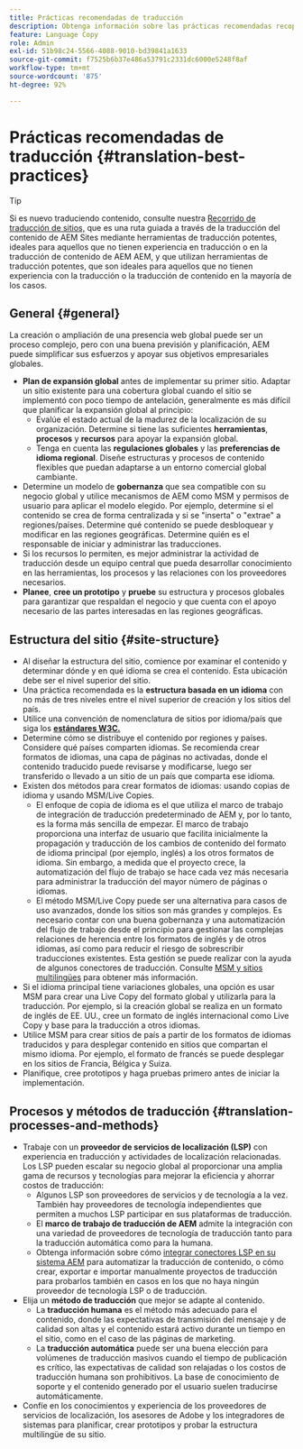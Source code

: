 ```yaml
---
title: Prácticas recomendadas de traducción
description: Obtenga información sobre las prácticas recomendadas recopiladas por los equipos de consultoría e ingeniería de Adobe para ayudarle a poner en marcha proyectos de traducción.
feature: Language Copy
role: Admin
exl-id: 51b98c24-5566-4088-9010-bd39841a1633
source-git-commit: f7525b6b37e486a53791c2331dc6000e5248f8af
workflow-type: tm+mt
source-wordcount: '875'
ht-degree: 92%

---
```


# Prácticas recomendadas de traducción {#translation-best-practices}

>[!TIP]
>
>Si es nuevo traduciendo contenido, consulte nuestra [Recorrido de traducción de sitios,](/help/journey-sites/translation/overview.md) que es una ruta guiada a través de la traducción del contenido de AEM Sites mediante herramientas de traducción potentes, ideales para aquellos que no tienen experiencia en traducción o en la traducción de contenido de AEM AEM, y que utilizan herramientas de traducción potentes, que son ideales para aquellos que no tienen experiencia con la traducción o la traducción de contenido en la mayoría de los casos.

## General {#general}

La creación o ampliación de una presencia web global puede ser un proceso complejo, pero con una buena previsión y planificación, AEM puede simplificar sus esfuerzos y apoyar sus objetivos empresariales globales.

* **Plan de expansión global** antes de implementar su primer sitio. Adaptar un sitio existente para una cobertura global cuando el sitio se implementó con poco tiempo de antelación, generalmente es más difícil que planificar la expansión global al principio:
   * Evalúe el estado actual de la madurez de la localización de su organización. Determine si tiene las suficientes **herramientas**, **procesos** y **recursos** para apoyar la expansión global.
   * Tenga en cuenta las **regulaciones globales** y las **preferencias de idioma regional**. Diseñe estructuras y procesos de contenido flexibles que puedan adaptarse a un entorno comercial global cambiante.
* Determine un modelo de **gobernanza** que sea compatible con su negocio global y utilice mecanismos de AEM como MSM y permisos de usuario para aplicar el modelo elegido. Por ejemplo, determine si el contenido se crea de forma centralizada y si se &quot;inserta&quot; o &quot;extrae&quot; a regiones/países. Determine qué contenido se puede desbloquear y modificar en las regiones geográficas. Determine quién es el responsable de iniciar y administrar las traducciones.
* Si los recursos lo permiten, es mejor administrar la actividad de traducción desde un equipo central que pueda desarrollar conocimiento en las herramientas, los procesos y las relaciones con los proveedores necesarios.
* **Planee**, **cree un prototipo** y **pruebe** su estructura y procesos globales para garantizar que respaldan el negocio y que cuenta con el apoyo necesario de las partes interesadas en las regiones geográficas.

## Estructura del sitio    {#site-structure}

* Al diseñar la estructura del sitio, comience por examinar el contenido y determinar dónde y en qué idioma se crea el contenido. Esta ubicación debe ser el nivel superior del sitio.
* Una práctica recomendada es la **estructura basada en un idioma** con no más de tres niveles entre el nivel superior de creación y los sitios del país.
* Utilice una convención de nomenclatura de sitios por idioma/país que siga los **[estándares W3C.](/help/sites-cloud/authoring/fundamentals/accessible-content.md)**
* Determine cómo se distribuye el contenido por regiones y países. Considere qué países comparten idiomas. Se recomienda crear formatos de idiomas, una capa de páginas no activadas, donde el contenido traducido puede revisarse y modificarse, luego ser transferido o llevado a un sitio de un país que comparta ese idioma.
* Existen dos métodos para crear formatos de idiomas: usando copias de idioma y usando MSM/Live Copies.
   * El enfoque de copia de idioma es el que utiliza el marco de trabajo de integración de traducción predeterminado de AEM y, por lo tanto, es la forma más sencilla de empezar. El marco de trabajo proporciona una interfaz de usuario que facilita inicialmente la propagación y traducción de los cambios de contenido del formato de idioma principal (por ejemplo, inglés) a los otros formatos de idioma. Sin embargo, a medida que el proyecto crece, la automatización del flujo de trabajo se hace cada vez más necesaria para administrar la traducción del mayor número de páginas o idiomas.
   * El método MSM/Live Copy puede ser una alternativa para casos de uso avanzados, donde los sitios son más grandes y complejos. Es necesario contar con una buena gobernanza y una automatización del flujo de trabajo desde el principio para gestionar las complejas relaciones de herencia entre los formatos de inglés y de otros idiomas, así como para reducir el riesgo de sobrescribir traducciones existentes. Esta gestión se puede realizar con la ayuda de algunos conectores de traducción. Consulte [MSM y sitios multilingües](/help/sites-cloud/administering/msm/best-practices.md#msm-and-multilingual-websites) para obtener más información.
* Si el idioma principal tiene variaciones globales, una opción es usar MSM para crear una Live Copy del formato global y utilizarla para la traducción. Por ejemplo, si la creación global se realiza en un formato de inglés de EE. UU., cree un formato de inglés internacional como Live Copy y base para la traducción a otros idiomas.
* Utilice MSM para crear sitios de país a partir de los formatos de idiomas traducidos y para desplegar contenido en sitios que compartan el mismo idioma. Por ejemplo, el formato de francés se puede desplegar en los sitios de Francia, Bélgica y Suiza.
* Planifique, cree prototipos y haga pruebas primero antes de iniciar la implementación.

## Procesos y métodos de traducción {#translation-processes-and-methods}

* Trabaje con un **proveedor de servicios de localización (LSP)** con experiencia en traducción y actividades de localización relacionadas. Los LSP pueden escalar su negocio global al proporcionar una amplia gama de recursos y tecnologías para mejorar la eficiencia y ahorrar costos de traducción:
   * Algunos LSP son proveedores de servicios y de tecnología a la vez. También hay proveedores de tecnología independientes que permiten a muchos LSP participar en sus plataformas de traducción.
   * El **marco de trabajo de traducción de AEM** admite la integración con una variedad de proveedores de tecnología de traducción tanto para la traducción automática como para la humana.
   * Obtenga información sobre cómo [integrar conectores LSP en su sistema AEM](integration-framework.md) para automatizar la traducción de contenido, o cómo crear, exportar e importar manualmente proyectos de traducción para probarlos también en casos en los que no haya ningún proveedor de tecnología LSP o de traducción.
* Elija un **método de traducción** que mejor se adapte al contenido.
   * La **traducción humana** es el método más adecuado para el contenido, donde las expectativas de transmisión del mensaje y de calidad son altas y el contenido estará activo durante un tiempo en el sitio, como en el caso de las páginas de marketing.
   * La **traducción automática** puede ser una buena elección para volúmenes de traducción masivos cuando el tiempo de publicación es crítico, las expectativas de calidad son relajadas o los costos de traducción humana son prohibitivos. La base de conocimiento de soporte y el contenido generado por el usuario suelen traducirse automáticamente.
* Confíe en los conocimientos y experiencia de los proveedores de servicios de localización, los asesores de Adobe y los integradores de sistemas para planificar, crear prototipos y probar la estructura multilingüe de su sitio.
